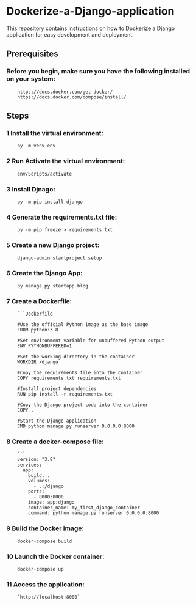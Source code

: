 # Dockerize-a-Django-application

This repository contains instructions on how to Dockerize a Django application for easy development and deployment.

## Prerequisites
### Before you begin, make sure you have the following installed on your system:
        https://docs.docker.com/get-docker/
        https://docs.docker.com/compose/install/
## Steps
### 1 Install the virtual environment:
        py -m venv env
### 2 Run Activate the virtual environment:
        env/Scripts/activate
### 3 Install Djnago:
        py -m pip install django
### 4 Generate the requirements.txt file:
        py -m pip freeze > requirements.txt
### 5 Create a new Django project:
        django-admin startproject setup
### 6 Create the Django App:
        py manage.py startapp blog
### 7 Create a Dockerfile:
        ```Dockerfile

        #Use the official Python image as the base image
        FROM python:3.8
        
        #Set environment variable for unbuffered Python output
        ENV PYTHONBUFFERED=1
        
        #Set the working directory in the container
        WORKDIR /django
        
        #Copy the requirements file into the container
        COPY requirements.txt requirements.txt
        
        #Install project dependencies
        RUN pip install -r requirements.txt
        
        #Copy the Django project code into the container
        COPY .
        
        #Start the Django application
        CMD python manage.py runserver 0.0.0.0:8000          
### 8 Create a docker-compose file:
        ```
        version: "3.8"
        services:
          app:
            build: .
            volumes:
              - .:/django
            ports:
              - 8000:8000
            image: app:django
            container_name: my_first_django_container
            command: python manage.py runserver 0.0.0.0:8000 
### 9 Build the Docker image:
        docker-compose build
### 10 Launch the Docker container:
        docker-compose up
### 11 Access the application:
        `http://localhost:8000`

